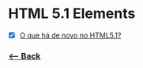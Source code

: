 # HTML 5.1 Elements

- [x] [O que há de novo no HTML5.1?](https://speakerdeck.com/afonsopacifer/o-que-ha-de-novo-no-html5-dot-1)

### [<-- Back](https://github.com/simoneas02/crazy-learning/)
